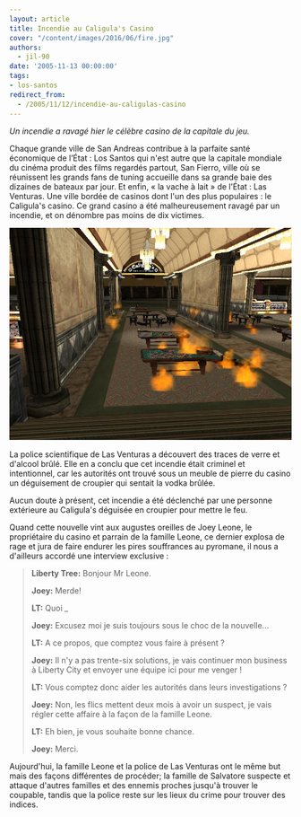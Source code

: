 ```yaml
---
layout: article
title: Incendie au Caligula's Casino
cover: "/content/images/2016/06/fire.jpg"
authors:
  - jil-90
date: '2005-11-13 00:00:00'
tags:
- los-santos
redirect_from:
  - /2005/11/12/incendie-au-caligulas-casino
---
```


_Un incendie a ravagé hier le célèbre casino de la capitale du jeu._

Chaque grande ville de San Andreas contribue à la parfaite santé économique de l’État : Los Santos qui n'est autre que la capitale mondiale du cinéma produit des films regardés partout, San Fierro, ville où se réunissent les grands fans de tuning accueille dans sa grande baie des dizaines de bateaux par jour. Et enfin, « la vache à lait » de l’État : Las Venturas. Une ville bordée de casinos dont l'un des plus populaires : le Caligula's casino. Ce grand casino a été malheureusement ravagé par un incendie, et on dénombre pas moins de dix victimes.

![](/content/images/2005/01/fire2.jpg)

La police scientifique de Las Venturas a découvert des traces de verre et d'alcool brûlé. Elle en a conclu que cet incendie était criminel et intentionnel, car les autorités ont trouvé sous un meuble de pierre du casino un déguisement de croupier qui sentait la vodka brûlée.

Aucun doute à présent, cet incendie a été déclenché par une personne extérieure au Caligula's déguisée en croupier pour mettre le feu.

Quand cette nouvelle vint aux augustes oreilles de Joey Leone, le propriétaire du casino et parrain de la famille Leone, ce dernier explosa de rage et jura de faire endurer les pires souffrances au pyromane, il nous a d'ailleurs accordé une interview exclusive :

> **Liberty Tree:** Bonjour Mr Leone.
> 
> **Joey:** Merde!
> 
> **LT:** Quoi \_
> 
> **Joey:** Excusez moi je suis toujours sous le choc de la nouvelle...
> 
> **LT:** A ce propos, que comptez vous faire à présent ?
> 
> **Joey:** Il n'y a pas trente-six solutions, je vais continuer mon business à Liberty City et envoyer une équipe ici pour me venger !
> 
> **LT:** Vous comptez donc aider les autorités dans leurs investigations ?
> 
> **Joey:** Non, les flics mettent deux mois à avoir un suspect, je vais régler cette affaire à la façon de la famille Leone.
> 
> **LT:** Eh bien, je vous souhaite bonne chance.
> 
> **Joey:** Merci.

Aujourd'hui, la famille Leone et la police de Las Venturas ont le même but mais des façons différentes de procéder; la famille de Salvatore suspecte et attaque d'autres familles et des ennemis proches jusqu'à trouver le coupable, tandis que la police reste sur les lieux du crime pour trouver des indices.